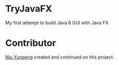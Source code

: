 # TryJavaFX
My first attempt to build Java 8 GUI with Java FX

# Contributor
[Niu Yunpeng](https://yunpengn.github.io/) created and continued on this project.